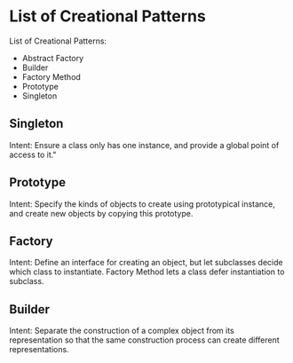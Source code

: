# List of Creational Patterns

List of Creational Patterns:

- Abstract Factory
- Builder
- Factory Method
- Prototype
- Singleton

## Singleton

Intent: Ensure a class only has one instance, and provide a global point of access to it."

## Prototype

Intent: Specify the kinds of objects to create using prototypical instance, and create new objects by copying this prototype.

## Factory

Intent: Define an interface for creating an object, but let subclasses decide which class to instantiate. Factory Method lets a class defer instantiation to subclass.

## Builder

Intent: Separate the construction of a complex object from its representation so that the same construction process can create different representations. 
